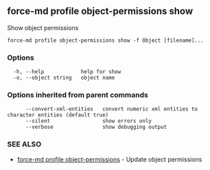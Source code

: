 ## force-md profile object-permissions show

Show object permissions

```
force-md profile object-permissions show -f Object [filename]...
```

### Options

```
  -h, --help            help for show
  -o, --object string   object name
```

### Options inherited from parent commands

```
      --convert-xml-entities   convert numeric xml entities to character entities (default true)
      --silent                 show errors only
      --verbose                show debugging output
```

### SEE ALSO

* [force-md profile object-permissions](force-md_profile_object-permissions.md)	 - Update object permissions

